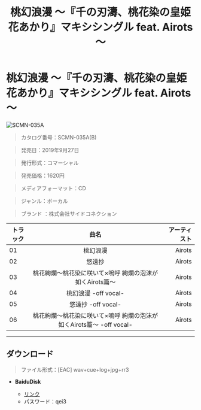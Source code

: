 ﻿---
layout: mypost
title: 桃幻浪漫 ～『千の刃濤、桃花染の皇姫 花あかり』マキシシングル feat. Airots～
categories: [オーガスト]
---

# 桃幻浪漫 ～『千の刃濤、桃花染の皇姫 花あかり』マキシシングル feat. Airots～

![SCMN-035A](SCMN-035A-Cover.jpg)

> カタログ番号：SCMN-035A(B)

> 発売日：2019年9月27日

> 発行形式：コマーシャル

> 発売価格：1620円

> メディアフォーマット：CD

> ジャンル：ボーカル

> ブランド ：株式会社サイドコネクション


| トラック | 曲名 | アーティスト |
| ------| :-----------: | -----: |
| 01   | 桃幻浪漫                          | Airots |
| 02   | 悠遠抄             | Airots |
| 03   | 桃花絢爛～桃花染に咲いて×嗚呼 絢爛の泡沫が如くAirots篇～                                | Airots |
| 04   | 桃幻浪漫 -off vocal-              | Airots |
| 05   | 悠遠抄 -off vocal- | Airots |
| 06   | 桃花絢爛～桃花染に咲いて×嗚呼 絢爛の泡沫が如くAirots篇～ -off vocal-                    | Airots |


---
## ダウンロード
> ファイル形式：[EAC] wav+cue+log+jpg+rr3

  - **BaiduDisk**

    - [リンク](https://pan.baidu.com/s/1xcTWYsdqD3ton1PifCpo6Q)
    - パスワード：qei3
  